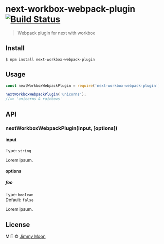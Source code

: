 # next-workbox-webpack-plugin [![Build Status](https://travis-ci.org/ragingwind/next-workbox-webpack-plugin.svg?branch=master)](https://travis-ci.org/ragingwind/next-workbox-webpack-plugin)

> Webpack plugin for next with workbox


## Install

```
$ npm install next-workbox-webpack-plugin
```


## Usage

```js
const nextWorkboxWebpackPlugin = require('next-workbox-webpack-plugin');

nextWorkboxWebpackPlugin('unicorns');
//=> 'unicorns & rainbows'
```


## API

### nextWorkboxWebpackPlugin(input, [options])

#### input

Type: `string`

Lorem ipsum.

#### options

##### foo

Type: `boolean`<br>
Default: `false`

Lorem ipsum.


## License

MIT © [Jimmy Moon](https://ragingwind.me)
